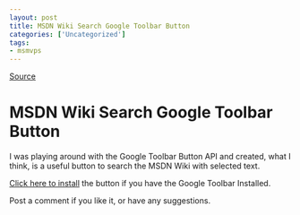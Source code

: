 ```yaml
---
layout: post
title: MSDN Wiki Search Google Toolbar Button
categories: ['Uncategorized']
tags:
- msmvps
---
```

[Source](http://blogs.msmvps.com/peterritchie/2006/08/01/msdn-wiki-search-google-toolbar-button/ "Permalink to MSDN Wiki Search Google Toolbar Button")

# MSDN Wiki Search Google Toolbar Button

I was playing around with the Google Toolbar Button API and created, what I think, is a useful button to search the MSDN Wiki with selected text.

[Click here to install][1] the button if you have the Google Toolbar Installed.

Post a comment if you like it, or have any suggestions.

[1]: http://toolbar.google.com/buttons/add?url=http://www.peterritchie.com/MSDNWiki.google.button.xml

